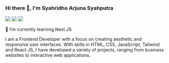 ### Hi there 👋, I'm Syahridho Arjuna Syahputra

<img src="https://img.shields.io/badge/Hello-Welcome-blue" /> <img src="https://img.shields.io/badge/javascript?logo=javascript" />  <img src="https://img.shields.io/badge/react?logo=react" />

🌱 I’m currently learning Next JS

I am a Frontend Developer with a focus on creating aesthetic and responsive user interfaces. With skills in HTML, CSS, JavaScript, Tailwind and React JS, I have developed a variety of projects, ranging from business websites to interactive web applications.

<!--
**Syahridho/Syahridho** is a ✨ _special_ ✨ repository because its `README.md` (this file) appears on your GitHub profile.

Here are some ideas to get you started:

- 🔭 I’m currently working on ...
- 👯 I’m looking to collaborate on ...
- 🤔 I’m looking for help with ...
- 💬 Ask me about ...
- 📫 How to reach me: ...
- 😄 Pronouns: ...
- ⚡ Fun fact: ...
-->
